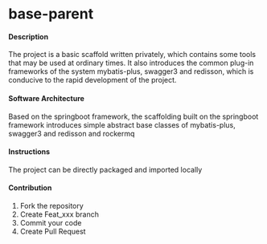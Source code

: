 # base-parent

#### Description
The project is a basic scaffold written privately, which contains some tools that may be used at ordinary times. It also introduces the common plug-in frameworks of the system mybatis-plus, swagger3 and redisson, which is conducive to the rapid development of the project.

#### Software Architecture
Based on the springboot framework, the scaffolding built on the springboot framework introduces simple abstract base classes of mybatis-plus, swagger3 and redisson and rockermq

#### Instructions
The project can be directly packaged and imported locally

#### Contribution

1.  Fork the repository
2.  Create Feat_xxx branch
3.  Commit your code
4.  Create Pull Request
